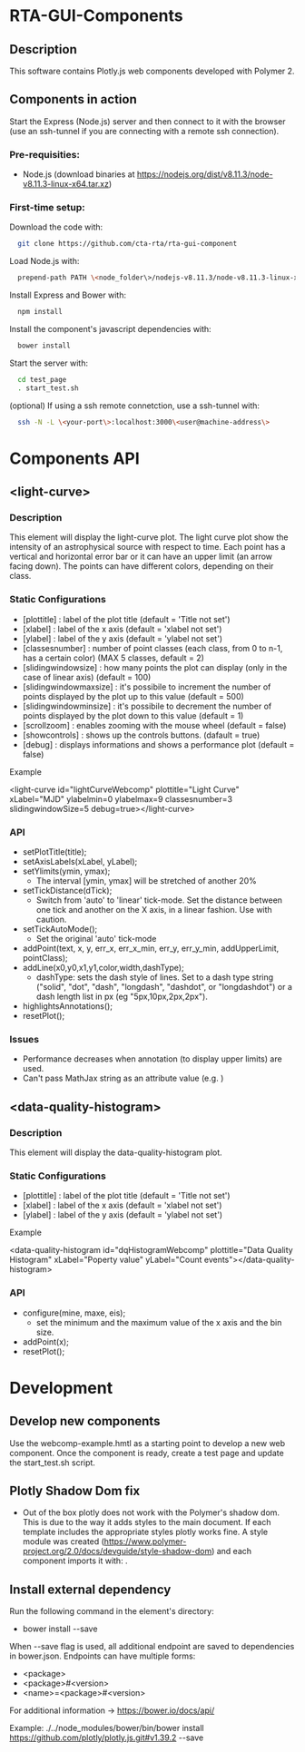 # RTA-GUI-Components

## Description
This software contains Plotly.js web components developed with Polymer 2.

## Components in action
Start the Express (Node.js) server and then connect to it with the browser (use an ssh-tunnel if you are connecting with a remote ssh connection).

### Pre-requisities:
* Node.js (download binaries at https://nodejs.org/dist/v8.11.3/node-v8.11.3-linux-x64.tar.xz)

### First-time setup:
Download the code with:
```bash
  git clone https://github.com/cta-rta/rta-gui-component
```
Load Node.js with:
```bash
  prepend-path PATH \<node_folder\>/nodejs-v8.11.3/node-v8.11.3-linux-x64/bin
```
Install Express and Bower with:
```bash
  npm install
```
Install the component's javascript dependencies with:
```bash
  bower install
```
Start the server with:
```bash
  cd test_page
  . start_test.sh
```
(optional) If using a ssh remote connetction, use a ssh-tunnel with:
```bash
  ssh -N -L \<your-port\>:localhost:3000\<user@machine-address\>
```

# Components API

## \<light-curve\>

### Description
This element will display the light-curve plot. The light curve plot show the intensity of an astrophysical source with respect to time. Each point has a vertical and horizontal error bar or it can have an upper limit (an arrow facing down). The points can have different colors, depending on their class.

### Static Configurations
* [plottitle] : label of the plot title (default = 'Title not set')
* [xlabel] : label of the x axis (default = 'xlabel not set')
* [ylabel] : label of the y axis (default = 'ylabel not set')
* [classesnumber] : number of point classes (each class, from 0 to n-1, has a certain color) (MAX 5 classes, default = 2)
* [slidingwindowsize] : how many points the plot can display (only in the case of linear axis) (default = 100)
* [slidingwindowmaxsize] : it's possibile to increment the number of points displayed by the plot up to this value (default = 500)
* [slidingwindowminsize] : it's possibile to decrement the number of points displayed by the plot down to this value (default = 1)
* [scrollzoom] : enables zooming with the mouse wheel (default = false)
* [showcontrols] : shows up the controls buttons. (dafault = true)
* [debug] : displays informations and shows a performance plot (default = false)

Example

\<light-curve id="lightCurveWebcomp" plottitle="Light Curve" xLabel="MJD" ylabelmin=0 ylabelmax=9 classesnumber=3 slidingwindowSize=5 debug=true\>\<\/light-curve\>

### API
* setPlotTitle(title);
* setAxisLabels(xLabel, yLabel);
* setYlimits(ymin, ymax);
  * The interval [ymin, ymax] will be stretched of another 20%
* setTickDistance(dTick);
  * Switch from 'auto' to 'linear' tick-mode. Set the distance between one tick and another on the X axis, in a linear fashion. Use with caution.
* setTickAutoMode();
  * Set the original 'auto' tick-mode
* addPoint(text, x, y, err_x, err_x_min, err_y, err_y_min, addUpperLimit, pointClass);
* addLine(x0,y0,x1,y1,color,width,dashType);
  * dashType: sets the dash style of lines. Set to a dash type string ("solid", "dot", "dash", "longdash", "dashdot", or "longdashdot") or a dash length list in px (eg "5px,10px,2px,2px").
* highlightsAnnotations();
* resetPlot();

### Issues
* Performance decreases when annotation (to display upper limits) are used.
* Can't pass MathJax string as an attribute value (e.g. <light-curve yLabel="$\\text{ [10}^{-8}\\text{ph }\\text{cm}^{-2}\\text{ s}^{-1}\\text{]}$"></light-curve>)



## \<data-quality-histogram\>
### Description
This element will display the data-quality-histogram plot.

### Static Configurations
* [plottitle] : label of the plot title (default = 'Title not set')
* [xlabel] : label of the x axis (default = 'xlabel not set')
* [ylabel] : label of the y axis (default = 'ylabel not set')

Example

\<data-quality-histogram id="dqHistogramWebcomp" plottitle="Data Quality Histogram" xLabel="Poperty value" yLabel="Count events"\>\<\/data-quality-histogram\>

### API
* configure(mine, maxe, eis);
  * set the minimum and the maximum value of the x axis and the bin size.
* addPoint(x);
* resetPlot();


# Development

## Develop new components
Use the webcomp-example.hmtl as a starting point to develop a new web component. Once the component is ready, create a test page and update the start_test.sh script.

## Plotly Shadow Dom fix
* Out of the box plotly does not work with the Polymer's shadow dom. This is due to the way it adds styles to the main document. If each template includes the appropriate styles plotly works fine. A style module was created (https://www.polymer-project.org/2.0/docs/devguide/style-shadow-dom) and each component imports it with: <style include="plotly-style"></style>.

## Install external dependency
Run the following command in the element's directory:

* bower install <endpoint> --save

When --save flag is used, all additional endpoint are saved to dependencies in bower.json.
Endpoints can have multiple forms:

* \<package\>
* \<package\>#\<version\>
* \<name\>=\<package\>#\<version\>

For additional information -> https://bower.io/docs/api/

Example:
  ./../node_modules/bower/bin/bower install https://github.com/plotly/plotly.js.git#v1.39.2 --save
